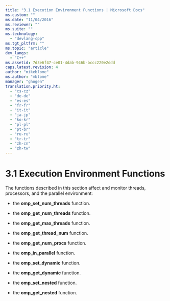 ```yaml
---
title: "3.1 Execution Environment Functions | Microsoft Docs"
ms.custom: ""
ms.date: "11/04/2016"
ms.reviewer: ""
ms.suite: ""
ms.technology: 
  - "devlang-cpp"
ms.tgt_pltfrm: ""
ms.topic: "article"
dev_langs: 
  - "C++"
ms.assetid: 7d3e6f47-ce01-4dab-946b-bccc220e2ddd
caps.latest.revision: 4
author: "mikeblome"
ms.author: "mblome"
manager: "ghogen"
translation.priority.ht: 
  - "cs-cz"
  - "de-de"
  - "es-es"
  - "fr-fr"
  - "it-it"
  - "ja-jp"
  - "ko-kr"
  - "pl-pl"
  - "pt-br"
  - "ru-ru"
  - "tr-tr"
  - "zh-cn"
  - "zh-tw"
---
```

# 3.1 Execution Environment Functions
The functions described in this section affect and monitor threads, processors, and the parallel environment:  
  
-   the **omp_set_num_threads** function.  
  
-   the **omp_get_num_threads** function.  
  
-   the **omp_get_max_threads** function.  
  
-   the **omp_get_thread_num** function.  
  
-   the **omp_get_num_procs** function.  
  
-   the **omp_in_parallel** function.  
  
-   the **omp_set_dynamic** function.  
  
-   the **omp_get_dynamic** function.  
  
-   the **omp_set_nested** function.  
  
-   the **omp_get_nested** function.